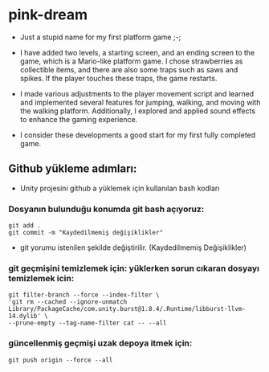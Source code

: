 # pink-dream
- Just a stupid name for my first platform game ;-;

- I have added two levels, a starting screen, and an ending screen to the game, which is a Mario-like platform game. I chose strawberries as collectible items, and there are also some traps such as saws and spikes. If the player touches these traps, the game restarts.

- I made various adjustments to the player movement script and learned and implemented several features for jumping, walking, and moving with the walking platform. Additionally, I explored and applied sound effects to enhance the gaming experience.

- I consider these developments a good start for my first fully completed game.

## Github yükleme adımları: 
- Unity projesini github a yüklemek için kullanılan bash kodları
### Dosyanın bulunduğu konumda git bash açıyoruz:
```
git add .
git commit -m "Kaydedilmemiş değişiklikler"
```
- git yorumu istenilen şekilde değiştirilir. (Kaydedilmemiş Değişiklikler)

### git geçmişini temizlemek için: yüklerken sorun cıkaran dosyayı temizlemek icin:

```
git filter-branch --force --index-filter \
'git rm --cached --ignore-unmatch Library/PackageCache/com.unity.burst@1.8.4/.Runtime/libburst-llvm-14.dylib' \
--prune-empty --tag-name-filter cat -- --all
```

### güncellenmiş geçmişi uzak depoya itmek için:

```
git push origin --force --all
```

